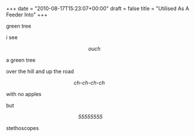 +++
date = "2010-08-17T15:23:07+00:00"
draft = false
title = "Utilised As A Feeder Into"
+++
<p>green tree</p>&#13;
<p>i see</p>&#13;
<p>                                                         <em>ouch</em></p>&#13;
<p>a green tree</p>&#13;
<p>over the hill and up the road</p>&#13;
<p>                                               <em>ch-ch-ch-ch</em></p>&#13;
<p>with no apples</p>&#13;
<p>but</p>&#13;
<p>                                                  <em>55555555</em></p>&#13;
<p>stethoscopes</p> 
